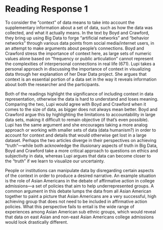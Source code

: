 
# Reading Response 1

To consider the ”context” of data means to take into account the supplementary information about a set of data, such as how the data was collected, and what it actually means. In the text by Boyd and Crawford, they bring up using Big Data to forge “artificial networks” and “behavior networks” through various data points from social media/internet users, in an attempt to make arguments about people’s connections. Boyd and Crawford stress the importance of context here, as large sets of numeric values alone based on “frequency or public articulation” cannot represent the complexities of interpersonal connections in real life (671). Lupi takes a personal approach in discussing the importance of context in visualizing data through her explanation of her Dear Data project. She argues that context is an essential portion of a data set in the way it reveals information about both the researcher and the participants. 

Both of the readings highlight the significance of including context in data representation, otherwise the data is hard to understand and loses meaning. Comparing the two, Lupi would agree with Boyd and Crawford when it comes to the size of data, as bigger does not always mean better. Boyd and Crawford argue this by highlighting the limitations to accountability in large data sets, making it difficult to remain objective (if that’s even possible). Lupi has the same argument and she encourages taking a more analog approach or working with smaller sets of data (data humanism?) in order to account for context and details that would otherwise get lost in a large dataset. Perhaps the two articles diverge in their perspectives on achieving “truth”—while both acknowledge the illusionary aspects of truth in Big Data, Boyd and Crawford take a more critical approach to questions on ethics and subjectivity in data, whereas Lupi argues that data can become closer to the “truth” if we learn to visualize our uncertainty. 

People or institutions can manipulate data by disregarding certain aspects of the context in order to produce a desired narrative. An example situation is the role of Asian Americans in the debate of affirmative action in college admissions—a set of policies that aim to help underrepresented groups. A common argument in this debate lumps the data from all Asian American together to paint a picture that Asian Americans are a very successful, high achieving group that does not need to be included in affirmative action policies. What this perspective fails to entail is the wide range of experiences among Asian American sub ethnic groups, which would reveal that data on east Asian and non-east Asian Americans college admissions would look drastically different. 
